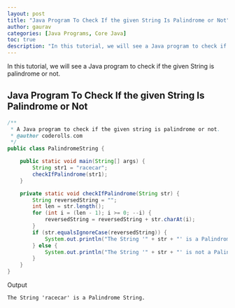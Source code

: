 ```yaml
---
layout: post  
title: "Java Program To Check If the given String Is Palindrome or Not"  
author: gaurav  
categories: [Java Programs, Core Java]  
toc: true
description: "In this tutorial, we will see a Java program to check if the given String is palindrome or not."
---
```


In this tutorial, we will see a Java program to check if the given String is palindrome or not.

## Java Program To Check If the given String Is Palindrome or Not

```java
/**
 * A Java program to check if the given string is palindrome or not.
 * @author coderolls.com
 */
public class PalindromeString {

    public static void main(String[] args) {
        String str1 = "racecar";
        checkIfPalindrome(str1);
    }

    private static void checkIfPalindrome(String str) {
        String reversedString = "";
        int len = str.length();
        for (int i = (len - 1); i >= 0; --i) {
            reversedString = reversedString + str.charAt(i);
        }
        if (str.equalsIgnoreCase(reversedString)) {
            System.out.println("The String '" + str + "' is a Palindrome String.");
        } else {
            System.out.println("The String '" + str + "' is not a Palindrome String.");
        }
    }
}
```

Output

```
The String 'racecar' is a Palindrome String.
```
